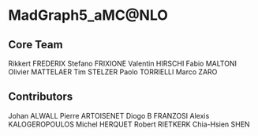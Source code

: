 # MadGraph5_aMC@NLO
## Core Team
Rikkert FREDERIX
Stefano FRIXIONE
Valentin HIRSCHI
Fabio MALTONI
Olivier MATTELAER
Tim STELZER
Paolo TORRIELLI
Marco ZARO

## Contributors
Johan ALWALL
Pierre ARTOISENET
Diogo B FRANZOSI
Alexis KALOGEROPOULOS
Michel HERQUET
Robert RIETKERK
Chia-Hsien SHEN
